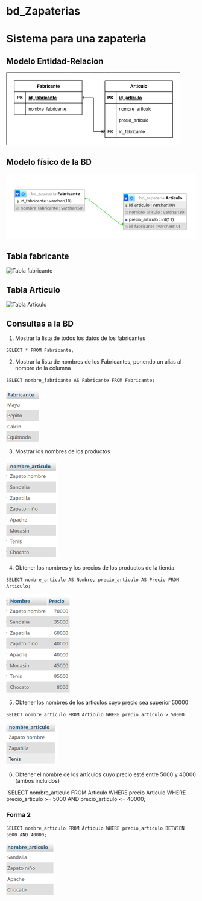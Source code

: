 # bd_Zapaterias

# Sistema para una zapateria

## Modelo Entidad-Relacion
![modelo Entidad-Relaciom](img/bd_zapateria.png "Madelo Entidadd-Relacion")

## Modelo físico de la BD

![modelo físico](img/modelo_físico.png "Modelo físico de la BD")


## Tabla fabricante

![Tabla fabricante](img/Tabla_fabricante.png "Tabla fabricante")

## Tabla Articulo

![Tabla Articulo](img/tabla_articulo.png "Tabla Articulo")

## Consultas a la BD

1. Mostrar la lista de todos los datos de los fabricantes

`SELECT * FROM Fabricante;`

2. Mostrar la lista de nombres de los Fabricantes, ponendo un alias al nombre de la columna

`SELECT nombre_fabricante AS Fabricante FROM Fabricante;`

![Consulta 2](img/consulta_2.png "Consulta 2")

3. Mostrar los nombres de los productos

![Consulta 3](img/consulta_3.png "Consulta 3")

4. Obtener los nombres y los precios de los productos de la tienda.

`SELECT nombre_articulo AS Nombre, precio_articulo AS Precio FROM Articulo;`

![Consulta 4](img/consulta_4.png "Consulta 4")

5. Obtener los nombres de los articulos cuyo precio sea superior 50000

`SELECT nombre_articulo FROM Articulo WHERE precio_articulo > 50000`

![Consulta 5](img/consulta_5.png "Consulta 5")

6. Obtener el nombre de los artículos cuyo precio esté entre 5000 y 40000 (ambos incluidos)

`SELECT nombre_articulo FROM Articulo WHERE precio Articulo WHERE precio_articulo >= 5000 AND precio_articulo <= 40000;

### Forma 2

`SELECT nombre_articulo FROM Articulo WHERE precio_articulo BETWEEN 5000 AND 40000;`

![Consulta 6](img/consulta_6.png "Consulta 6")